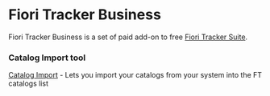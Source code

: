 # Fiori Tracker Business

Fiori Tracker Business is a set of paid add-on to free [Fiori Tracker Suite](http://help.fioritracker.org).

### Catalog Import tool
[Catalog Import](ci/FPS01/main.md) - Lets you import your catalogs from your system into the FT catalogs list